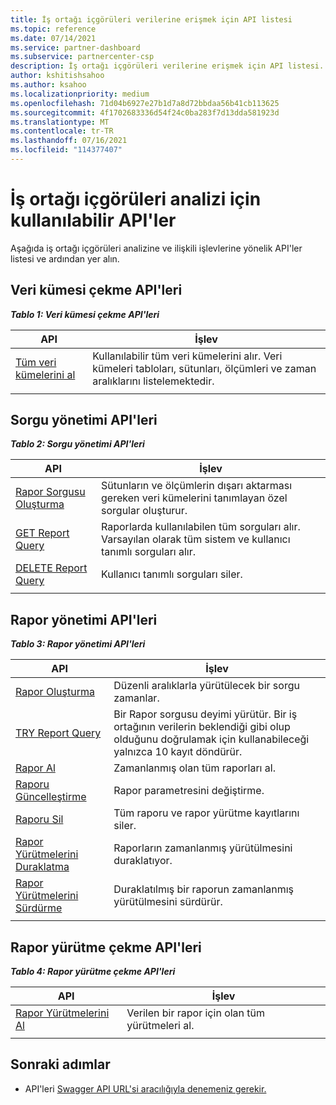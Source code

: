 ```yaml
---
title: İş ortağı içgörüleri verilerine erişmek için API listesi
ms.topic: reference
ms.date: 07/14/2021
ms.service: partner-dashboard
ms.subservice: partnercenter-csp
description: İş ortağı içgörüleri verilerine erişmek için API listesi.
author: kshitishsahoo
ms.author: ksahoo
ms.localizationpriority: medium
ms.openlocfilehash: 71d04b6927e27b1d7a8d72bbdaa56b41cb113625
ms.sourcegitcommit: 4f1702683336d54f24c0ba283f7d13dda581923d
ms.translationtype: MT
ms.contentlocale: tr-TR
ms.lasthandoff: 07/16/2021
ms.locfileid: "114377407"
---
```

# <a name="available-apis-for-partner-insights-analytics"></a>İş ortağı içgörüleri analizi için kullanılabilir API'ler

Aşağıda iş ortağı içgörüleri analizine ve ilişkili işlevlerine yönelik API'ler listesi ve ardından yer alın.

## <a name="dataset-pull-apis"></a>Veri kümesi çekme API'leri

***Tablo 1: Veri kümesi çekme API'leri***

| **API** | **İşlev** |
| --- | --- |
| [Tüm veri kümelerini al](insights-programmatic-analytics-api-get-dataset.md) | Kullanılabilir tüm veri kümelerini alır. Veri kümeleri tabloları, sütunları, ölçümleri ve zaman aralıklarını listelemektedir. |
|||

## <a name="query-management-apis"></a>Sorgu yönetimi API'leri

***Tablo 2: Sorgu yönetimi API'leri***

| **API** | **İşlev** |
| --- | --- |
| [Rapor Sorgusu Oluşturma](insights-programmatic-access-paradigm.md#create-report-query-api) | Sütunların ve ölçümlerin dışarı aktarması gereken veri kümelerini tanımlayan özel sorgular oluşturur. |
| [GET Report Query](insights-programmatic-analytics-api-get-report-queries.md) | Raporlarda kullanılabilen tüm sorguları alır. Varsayılan olarak tüm sistem ve kullanıcı tanımlı sorguları alır. |
| [DELETE Report Query](insights-programmatic-analytics-api-delete-report-queries.md) | Kullanıcı tanımlı sorguları siler. |
|||

## <a name="report-management-apis"></a>Rapor yönetimi API'leri

***Tablo 3: Rapor yönetimi API'leri***

| **API** | **İşlev** |
| --- | --- |
| [Rapor Oluşturma](insights-programmatic-access-paradigm.md#create-report-api) | Düzenli aralıklarla yürütülecek bir sorgu zamanlar. |
| [TRY Report Query](insights-programmatic-analytics-api-try-report-queries.md) | Bir Rapor sorgusu deyimi yürütür. Bir iş ortağının verilerin beklendiği gibi olup olduğunu doğrulamak için kullanabileceği yalnızca 10 kayıt döndürür. |
| [Rapor Al](insights-programmatic-analytics-api-get-report.md) | Zamanlanmış olan tüm raporları al. |
| [Raporu Güncelleştirme](insights-programmatic-analytics-api-update-report.md) | Rapor parametresini değiştirme. |
| [Raporu Sil](insights-programmatic-analytics-api-delete-report.md) | Tüm raporu ve rapor yürütme kayıtlarını siler. |
| [Rapor Yürütmelerini Duraklatma](insights-programmatic-analytics-api-pause-report-executions.md) | Raporların zamanlanmış yürütülmesini duraklatıyor. |
| [Rapor Yürütmelerini Sürdürme](insights-programmatic-analytics-api-resume-report-executions.md) | Duraklatılmış bir raporun zamanlanmış yürütülmesini sürdürür. |
|||

## <a name="report-execution-pull-apis"></a>Rapor yürütme çekme API'leri

***Tablo 4: Rapor yürütme çekme API'leri***

| **API** | **İşlev** |
| --- | --- |
| [Rapor Yürütmelerini Al](insights-programmatic-access-paradigm.md#get-report-execution-api) | Verilen bir rapor için olan tüm yürütmeleri al. |
|||

## <a name="next-steps"></a>Sonraki adımlar

- API'leri [Swagger API URL'si aracılığıyla denemeniz gerekir.](https://api.partnercenter.microsoft.com/insights/v1/mpn/swagger/index.html)